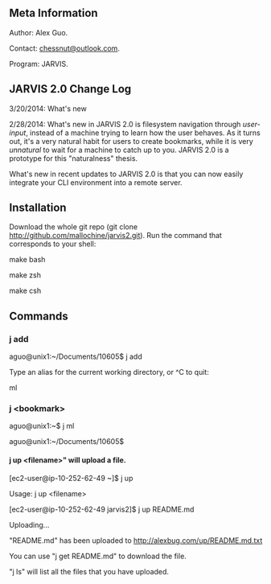 Meta Information
-------------------
Author: Alex Guo.

Contact: chessnut@outlook.com.

Program: JARVIS.

JARVIS 2.0 Change Log
---------------------

3/20/2014: What's new 

2/28/2014: What's new in JARVIS 2.0 is filesystem navigation through _user-input_,
instead of a machine trying to learn how the user behaves. As it turns out, it's a
very natural habit for users to create bookmarks, while it is very _unnatural_ to wait
for a machine to catch up to you. JARVIS 2.0 is a prototype for this "naturalness"
thesis.

What's new in recent updates to JARVIS 2.0 is that you can now easily integrate your
CLI environment into a remote server.



Installation
-------------
Download the whole git repo (git clone http://github.com/mallochine/jarvis2.git).
Run the command that corresponds to your shell:

make bash 

make zsh 

make csh

Commands
----------
### j add

aguo@unix1:~/Documents/10605$ j add

Type an alias for the current working directory, or ^C to quit:

ml


### j \<bookmark\>

aguo@unix1:~$ j ml

aguo@unix1:~/Documents/10605$

#### j up \<filename\>" will upload a file.

[ec2-user@ip-10-252-62-49 ~]$ j up

Usage: j up \<filename\>


[ec2-user@ip-10-252-62-49 jarvis2]$ j up README.md

Uploading...

"README.md" has been uploaded to http://alexbug.com/up/README.md.txt

You can use "j get README.md" to download the file.


"j ls" will list all the files that you have uploaded.
